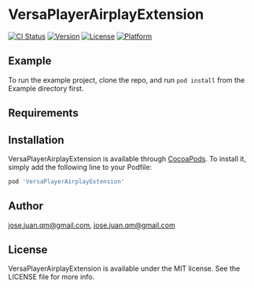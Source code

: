 # VersaPlayerAirplayExtension

[![CI Status](https://img.shields.io/travis/jose.juan.qm@gmail.com/VersaPlayerAirplayExtension.svg?style=flat)](https://travis-ci.org/jose.juan.qm@gmail.com/VersaPlayerAirplayExtension)
[![Version](https://img.shields.io/cocoapods/v/VersaPlayerAirplayExtension.svg?style=flat)](https://cocoapods.org/pods/VersaPlayerAirplayExtension)
[![License](https://img.shields.io/cocoapods/l/VersaPlayerAirplayExtension.svg?style=flat)](https://cocoapods.org/pods/VersaPlayerAirplayExtension)
[![Platform](https://img.shields.io/cocoapods/p/VersaPlayerAirplayExtension.svg?style=flat)](https://cocoapods.org/pods/VersaPlayerAirplayExtension)

## Example

To run the example project, clone the repo, and run `pod install` from the Example directory first.

## Requirements

## Installation

VersaPlayerAirplayExtension is available through [CocoaPods](https://cocoapods.org). To install
it, simply add the following line to your Podfile:

```ruby
pod 'VersaPlayerAirplayExtension'
```

## Author

jose.juan.qm@gmail.com, jose.juan.qm@gmail.com

## License

VersaPlayerAirplayExtension is available under the MIT license. See the LICENSE file for more info.
